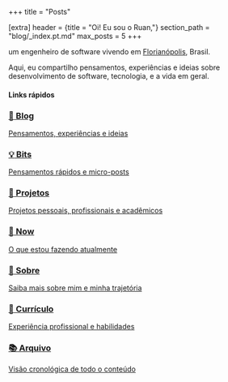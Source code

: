 +++
title = "Posts"

[extra]
header = {title = "Oi! Eu sou o Ruan,"}
section_path = "blog/_index.pt.md"
max_posts = 5
+++

um engenheiro de software vivendo em [Florianópolis](https://en.wikipedia.org/wiki/Florian%C3%B3polis), Brasil.

Aqui, eu compartilho pensamentos, experiências e ideias sobre desenvolvimento de software, tecnologia, e a vida em geral.

#### Links rápidos

<div class="quick-links-grid">

<a href="/pt/blog" class="quick-link-card">
    <h3 class="quick-link-title">
        <span class="quick-link-icon">📝</span>
        Blog
    </h3>
    <p class="quick-link-description">
        Pensamentos, experiências e ideias
    </p>
</a>

<a href="/pt/bits" class="quick-link-card">
    <h3 class="quick-link-title">
        <span class="quick-link-icon">💡</span>
        Bits
    </h3>
    <p class="quick-link-description">
        Pensamentos rápidos e micro-posts
    </p>
</a>

<a href="/pt/projects" class="quick-link-card">
    <h3 class="quick-link-title">
        <span class="quick-link-icon">🚀</span>
        Projetos
    </h3>
    <p class="quick-link-description">
        Projetos pessoais, profissionais e acadêmicos
    </p>
</a>

<a href="/pt/now" class="quick-link-card">
    <h3 class="quick-link-title">
        <span class="quick-link-icon">🌱</span>
        Now
    </h3>
    <p class="quick-link-description">
        O que estou fazendo atualmente
    </p>
</a>

<a href="/pt/about" class="quick-link-card">
    <h3 class="quick-link-title">
        <span class="quick-link-icon">👋</span>
        Sobre
    </h3>
    <p class="quick-link-description">
        Saiba mais sobre mim e minha trajetória
    </p>
</a>

<a href="/pt/about/resume" class="quick-link-card">
    <h3 class="quick-link-title">
        <span class="quick-link-icon">📄</span>
        Currículo
    </h3>
    <p class="quick-link-description">
        Experiência profissional e habilidades
    </p>
</a>

<a href="/pt/archive" class="quick-link-card">
    <h3 class="quick-link-title">
        <span class="quick-link-icon">📚</span>
        Arquivo
    </h3>
    <p class="quick-link-description">
        Visão cronológica de todo o conteúdo
    </p>
</a>

</div>
